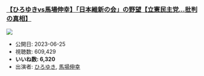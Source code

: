 ### [【ひろゆきvs馬場伸幸】「日本維新の会」の野望【立憲民主党…批判の真相】](https://www.youtube.com/watch?v=zYmR8l24ius)
[![](https://img.youtube.com/vi/zYmR8l24ius/sddefault.jpg)](https://www.youtube.com/watch?v=zYmR8l24ius)
-   公開日: 2023-06-25
-   視聴数: 609,429
-   **いいね数: 6,320**
-   出演者: [ひろゆき](/rehacq_fan/people/ひろゆき "wikilink"), [馬場伸幸](/rehacq_fan/people/馬場伸幸 "wikilink")
